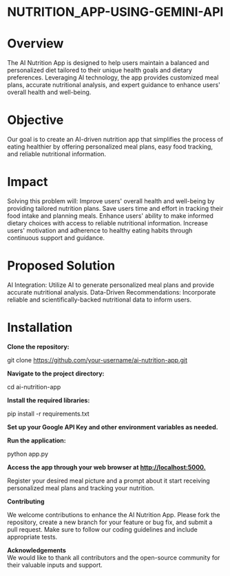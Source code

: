 # NUTRITION_APP-USING-GEMINI-API

# Overview
The AI Nutrition App is designed to help users maintain a balanced and personalized diet tailored to their unique health goals and dietary preferences. Leveraging AI technology, the app provides customized meal plans, accurate nutritional analysis, and expert guidance to enhance users' overall health and well-being.

# Objective
Our goal is to create an AI-driven nutrition app that simplifies the process of eating healthier by offering personalized meal plans, easy food tracking, and reliable nutritional information.

# Impact
Solving this problem will:
Improve users' overall health and well-being by providing tailored nutrition plans.
Save users time and effort in tracking their food intake and planning meals.
Enhance users' ability to make informed dietary choices with access to reliable nutritional information.
Increase users' motivation and adherence to healthy eating habits through continuous support and guidance.

# Proposed Solution
AI Integration: Utilize AI to generate personalized meal plans and provide accurate nutritional analysis.
Data-Driven Recommendations: Incorporate reliable and scientifically-backed nutritional data to inform users.

# Installation

**Clone the repository:** <br/>

git clone https://github.com/your-username/ai-nutrition-app.git

**Navigate to the project directory:** <br/>

cd ai-nutrition-app

**Install the required libraries:** <br/>

pip install -r requirements.txt

**Set up your Google API Key and other environment variables as needed.** <br/>

**Run the application:** <br/>

python app.py

**Access the app through your web browser at [http://localhost:5000.](http://localhost:8501)** <br/>

Register your desired meal picture and a prompt about it start receiving personalized meal plans and tracking your nutrition.

**Contributing** <br/>

We welcome contributions to enhance the AI Nutrition App. Please fork the repository, create a new branch for your feature or bug fix, and submit a pull request. Make sure to follow our coding guidelines and include appropriate tests.

**Acknowledgements** <br/>
We would like to thank all contributors and the open-source community for their valuable inputs and support.
